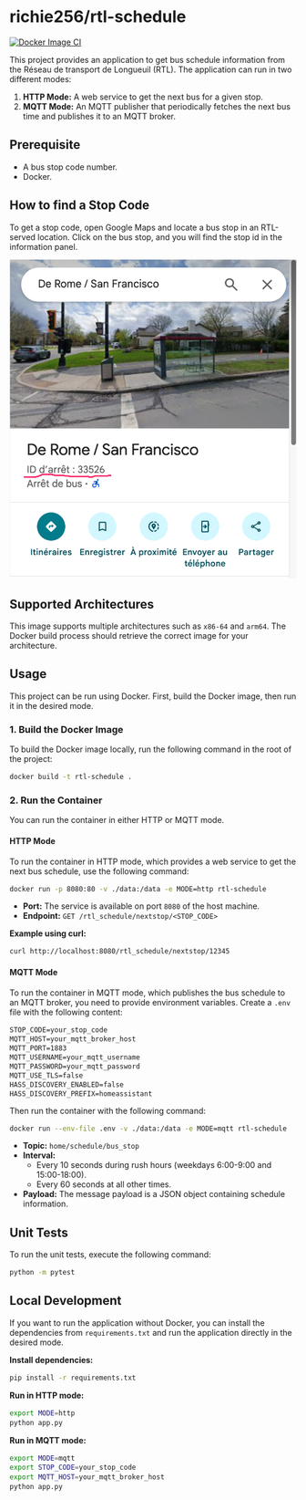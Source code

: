
# richie256/rtl-schedule

[![Docker Image CI](https://github.com/richie256/rtl-schedule/actions/workflows/dockerimage.yml/badge.svg)](https://github.com/richie256/rtl-schedule/actions/workflows/dockerimage.yml)

This project provides an application to get bus schedule information from the Réseau de transport de Longueuil (RTL). The application can run in two different modes:

1.  **HTTP Mode:** A web service to get the next bus for a given stop.
2.  **MQTT Mode:** An MQTT publisher that periodically fetches the next bus time and publishes it to an MQTT broker.

## Prerequisite

- A bus stop code number.
- Docker.

## How to find a Stop Code

To get a stop code, open Google Maps and locate a bus stop in an RTL-served location. Click on the bus stop, and you will find the stop id in the information panel.

![How to find a stop code on Google Maps](docs/images/sample_googleMaps.png)


## Supported Architectures

This image supports multiple architectures such as `x86-64` and `arm64`. The Docker build process should retrieve the correct image for your architecture.

## Usage

This project can be run using Docker. First, build the Docker image, then run it in the desired mode.

### 1. Build the Docker Image

To build the Docker image locally, run the following command in the root of the project:

```bash
docker build -t rtl-schedule .
```

### 2. Run the Container

You can run the container in either HTTP or MQTT mode.

#### HTTP Mode

To run the container in HTTP mode, which provides a web service to get the next bus schedule, use the following command:

```bash
docker run -p 8080:80 -v ./data:/data -e MODE=http rtl-schedule
```

-   **Port:** The service is available on port `8080` of the host machine.
-   **Endpoint:** `GET /rtl_schedule/nextstop/<STOP_CODE>`

**Example using curl:**

```bash
curl http://localhost:8080/rtl_schedule/nextstop/12345
```

#### MQTT Mode

To run the container in MQTT mode, which publishes the bus schedule to an MQTT broker, you need to provide environment variables. Create a `.env` file with the following content:

```
STOP_CODE=your_stop_code
MQTT_HOST=your_mqtt_broker_host
MQTT_PORT=1883
MQTT_USERNAME=your_mqtt_username
MQTT_PASSWORD=your_mqtt_password
MQTT_USE_TLS=false
HASS_DISCOVERY_ENABLED=false
HASS_DISCOVERY_PREFIX=homeassistant
```

Then run the container with the following command:

```bash
docker run --env-file .env -v ./data:/data -e MODE=mqtt rtl-schedule
```

-   **Topic:** `home/schedule/bus_stop`
-   **Interval:**
    -   Every 10 seconds during rush hours (weekdays 6:00-9:00 and 15:00-18:00).
    -   Every 60 seconds at all other times.
-   **Payload:** The message payload is a JSON object containing schedule information.

## Unit Tests

To run the unit tests, execute the following command:

```bash
python -m pytest
```

## Local Development

If you want to run the application without Docker, you can install the dependencies from `requirements.txt` and run the application directly in the desired mode.

**Install dependencies:**

```bash
pip install -r requirements.txt
```

**Run in HTTP mode:**

```bash
export MODE=http
python app.py
```

**Run in MQTT mode:**

```bash
export MODE=mqtt
export STOP_CODE=your_stop_code
export MQTT_HOST=your_mqtt_broker_host
python app.py
```
